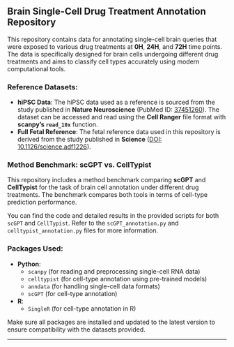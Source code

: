 ## Brain Single-Cell Drug Treatment Annotation Repository

This repository contains data for annotating single-cell brain queries that were exposed to various drug treatments at **0H**, **24H**, and **72H** time points. The data is specifically designed for brain cells undergoing different drug treatments and aims to classify cell types accurately using modern computational tools.

### Reference Datasets:
- **hiPSC Data**: The hiPSC data used as a reference is sourced from the study published in **Nature Neuroscience** (PubMed ID: [37451260](https://pubmed.ncbi.nlm.nih.gov/37451260/)). The dataset can be accessed and read using the **Cell Ranger** file format with **scanpy’s `read_10x`** function.
- **Full Fetal Reference**: The fetal reference data used in this repository is derived from the study published in **Science** ([DOI: 10.1126/science.adf1226](https://www.science.org/doi/10.1126/science.adf1226)).

### Method Benchmark: scGPT vs. CellTypist

This repository includes a method benchmark comparing **scGPT** and **CellTypist** for the task of brain cell annotation under different drug treatments. The benchmark compares both tools in terms of cell-type prediction performance.

You can find the code and detailed results in the provided scripts for both `scGPT` and `CellTypist`. Refer to the `scGPT_annotation.py` and `celltypist_annotation.py` files for more information.

### Packages Used:
- **Python**:
  - `scanpy` (for reading and preprocessing single-cell RNA data)
  - `celltypist` (for cell-type annotation using pre-trained models)
  - `anndata` (for handling single-cell data formats)
  - `scGPT` (for cell-type annotation)
- **R**:
  - `SingleR` (for cell-type annotation in R)

Make sure all packages are installed and updated to the latest version to ensure compatibility with the datasets provided.

---
